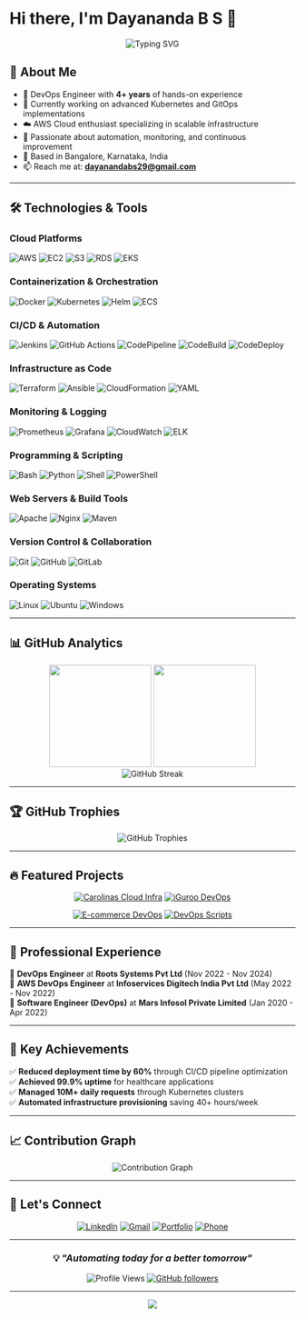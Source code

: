 # Hi there, I'm Dayananda B S 👋

<div align="center">
  <img src="https://readme-typing-svg.demolab.com?font=Fira+Code&weight=500&size=22&pause=1000&color=6C63FF&center=true&vCenter=true&width=435&lines=DevOps+Engineer;AWS+Cloud+Specialist;Kubernetes+Expert;CI%2FCD+Automation;Infrastructure+as+Code" alt="Typing SVG" />
</div>

## 🚀 About Me

- 🔭 DevOps Engineer with **4+ years** of hands-on experience
- 🌱 Currently working on advanced Kubernetes and GitOps implementations
- ☁️ AWS Cloud enthusiast specializing in scalable infrastructure
- 🎯 Passionate about automation, monitoring, and continuous improvement
- 📍 Based in Bangalore, Karnataka, India
- 📫 Reach me at: **dayanandabs29@gmail.com**

---

## 🛠️ Technologies & Tools

### Cloud Platforms
<p align="left">
<img src="https://img.shields.io/badge/AWS-FF9900?style=for-the-badge&logo=amazonaws&logoColor=white" alt="AWS"/>
<img src="https://img.shields.io/badge/Amazon_EC2-FF9900?style=for-the-badge&logo=amazonec2&logoColor=white" alt="EC2"/>
<img src="https://img.shields.io/badge/Amazon_S3-569A31?style=for-the-badge&logo=amazons3&logoColor=white" alt="S3"/>
<img src="https://img.shields.io/badge/Amazon_RDS-527FFF?style=for-the-badge&logo=amazonrds&logoColor=white" alt="RDS"/>
<img src="https://img.shields.io/badge/Amazon_EKS-FF9900?style=for-the-badge&logo=amazoneks&logoColor=white" alt="EKS"/>
</p>

### Containerization & Orchestration
<p align="left">
<img src="https://img.shields.io/badge/Docker-2496ED?style=for-the-badge&logo=docker&logoColor=white" alt="Docker"/>
<img src="https://img.shields.io/badge/Kubernetes-326CE5?style=for-the-badge&logo=kubernetes&logoColor=white" alt="Kubernetes"/>
<img src="https://img.shields.io/badge/Helm-0F1689?style=for-the-badge&logo=helm&logoColor=white" alt="Helm"/>
<img src="https://img.shields.io/badge/Amazon_ECS-FF9900?style=for-the-badge&logo=amazonecs&logoColor=white" alt="ECS"/>
</p>

### CI/CD & Automation
<p align="left">
<img src="https://img.shields.io/badge/Jenkins-D24939?style=for-the-badge&logo=jenkins&logoColor=white" alt="Jenkins"/>
<img src="https://img.shields.io/badge/GitHub_Actions-2088FF?style=for-the-badge&logo=github-actions&logoColor=white" alt="GitHub Actions"/>
<img src="https://img.shields.io/badge/AWS_CodePipeline-FF9900?style=for-the-badge&logo=amazonaws&logoColor=white" alt="CodePipeline"/>
<img src="https://img.shields.io/badge/AWS_CodeBuild-FF9900?style=for-the-badge&logo=amazonaws&logoColor=white" alt="CodeBuild"/>
<img src="https://img.shields.io/badge/AWS_CodeDeploy-FF9900?style=for-the-badge&logo=amazonaws&logoColor=white" alt="CodeDeploy"/>
</p>

### Infrastructure as Code
<p align="left">
<img src="https://img.shields.io/badge/Terraform-7B42BC?style=for-the-badge&logo=terraform&logoColor=white" alt="Terraform"/>
<img src="https://img.shields.io/badge/Ansible-EE0000?style=for-the-badge&logo=ansible&logoColor=white" alt="Ansible"/>
<img src="https://img.shields.io/badge/AWS_CloudFormation-FF9900?style=for-the-badge&logo=amazonaws&logoColor=white" alt="CloudFormation"/>
<img src="https://img.shields.io/badge/YAML-CB171E?style=for-the-badge&logo=yaml&logoColor=white" alt="YAML"/>
</p>

### Monitoring & Logging
<p align="left">
<img src="https://img.shields.io/badge/Prometheus-E6522C?style=for-the-badge&logo=prometheus&logoColor=white" alt="Prometheus"/>
<img src="https://img.shields.io/badge/Grafana-F46800?style=for-the-badge&logo=grafana&logoColor=white" alt="Grafana"/>
<img src="https://img.shields.io/badge/Amazon_CloudWatch-FF9900?style=for-the-badge&logo=amazoncloudwatch&logoColor=white" alt="CloudWatch"/>
<img src="https://img.shields.io/badge/Elastic_Stack-005571?style=for-the-badge&logo=elasticsearch&logoColor=white" alt="ELK"/>
</p>

### Programming & Scripting
<p align="left">
<img src="https://img.shields.io/badge/Bash-4EAA25?style=for-the-badge&logo=gnu-bash&logoColor=white" alt="Bash"/>
<img src="https://img.shields.io/badge/Python-3776AB?style=for-the-badge&logo=python&logoColor=white" alt="Python"/>
<img src="https://img.shields.io/badge/Shell_Script-121011?style=for-the-badge&logo=gnu-bash&logoColor=white" alt="Shell"/>
<img src="https://img.shields.io/badge/PowerShell-5391FE?style=for-the-badge&logo=powershell&logoColor=white" alt="PowerShell"/>
</p>

### Web Servers & Build Tools
<p align="left">
<img src="https://img.shields.io/badge/Apache-D22128?style=for-the-badge&logo=apache&logoColor=white" alt="Apache"/>
<img src="https://img.shields.io/badge/Nginx-009639?style=for-the-badge&logo=nginx&logoColor=white" alt="Nginx"/>
<img src="https://img.shields.io/badge/Apache_Maven-C71A36?style=for-the-badge&logo=apache-maven&logoColor=white" alt="Maven"/>
</p>

### Version Control & Collaboration
<p align="left">
<img src="https://img.shields.io/badge/Git-F05032?style=for-the-badge&logo=git&logoColor=white" alt="Git"/>
<img src="https://img.shields.io/badge/GitHub-100000?style=for-the-badge&logo=github&logoColor=white" alt="GitHub"/>
<img src="https://img.shields.io/badge/GitLab-330F63?style=for-the-badge&logo=gitlab&logoColor=white" alt="GitLab"/>
</p>

### Operating Systems
<p align="left">
<img src="https://img.shields.io/badge/Linux-FCC624?style=for-the-badge&logo=linux&logoColor=black" alt="Linux"/>
<img src="https://img.shields.io/badge/Ubuntu-E95420?style=for-the-badge&logo=ubuntu&logoColor=white" alt="Ubuntu"/>
<img src="https://img.shields.io/badge/Windows-0078D6?style=for-the-badge&logo=windows&logoColor=white" alt="Windows"/>
</p>

---

## 📊 GitHub Analytics

<div align="center">
  <img height="180em" src="https://github-readme-stats.vercel.app/api?username=Dayaawsdevops&show_icons=true&theme=tokyonight&include_all_commits=true&count_private=true"/>
  <img height="180em" src="https://github-readme-stats.vercel.app/api/top-langs/?username=Dayaawsdevops&layout=compact&langs_count=8&theme=tokyonight"/>
</div>

<div align="center">
  <img src="https://github-readme-streak-stats.herokuapp.com/?user=Dayaawsdevops&theme=tokyonight" alt="GitHub Streak"/>
</div>

---

## 🏆 GitHub Trophies
<div align="center">
  <img src="https://github-profile-trophy.vercel.app/?username=Dayaawsdevops&theme=tokyonight&row=1&column=6&margin-h=8&margin-w=8&no-bg=false&no-frame=false&title=MultiLanguage,Commits,PullRequest,Reviews,Issues,Repositories" alt="GitHub Trophies"/>
</div>

---

## 🔥 Featured Projects

<div align="center">
  
[![Carolinas Cloud Infra](https://github-readme-stats.vercel.app/api/pin/?username=Dayaawsdevops&repo=carolinas-cloud-infra&theme=tokyonight&show_description=true)](https://github.com/Dayaawsdevops/carolinas-cloud-infra)
[![iGuroo DevOps](https://github-readme-stats.vercel.app/api/pin/?username=Dayaawsdevops&repo=iguroo-devops&theme=tokyonight&show_description=true)](https://github.com/Dayaawsdevops/iguroo-devops)

[![E-commerce DevOps](https://github-readme-stats.vercel.app/api/pin/?username=Dayaawsdevops&repo=ecommerce-devops&theme=tokyonight&show_description=true)](https://github.com/Dayaawsdevops/ecommerce-devops)
[![DevOps Scripts](https://github-readme-stats.vercel.app/api/pin/?username=Dayaawsdevops&repo=devops-automation-scripts&theme=tokyonight&show_description=true)](https://github.com/Dayaawsdevops/devops-automation-scripts)

</div>

---

## 💼 Professional Experience

🔹 **DevOps Engineer** at **Roots Systems Pvt Ltd** (Nov 2022 - Nov 2024)  
🔹 **AWS DevOps Engineer** at **Infoservices Digitech India Pvt Ltd** (May 2022 - Nov 2022)  
🔹 **Software Engineer (DevOps)** at **Mars Infosol Private Limited** (Jan 2020 - Apr 2022)

---

## 🎯 Key Achievements

✅ **Reduced deployment time by 60%** through CI/CD pipeline optimization  
✅ **Achieved 99.9% uptime** for healthcare applications  
✅ **Managed 10M+ daily requests** through Kubernetes clusters  
✅ **Automated infrastructure provisioning** saving 40+ hours/week  

---

## 📈 Contribution Graph
<div align="center">
  <img src="https://github-readme-activity-graph.vercel.app/graph?username=Dayaawsdevops&bg_color=1a1b27&color=628fdb&line=d1a01f&point=c58545&area=true&hide_border=true" alt="Contribution Graph"/>
</div>

---

## 🤝 Let's Connect

<div align="center">
  
[![LinkedIn](https://img.shields.io/badge/LinkedIn-0077B5?style=for-the-badge&logo=linkedin&logoColor=white)](https://linkedin.com/in/dayananda-b-s-850460226)
[![Gmail](https://img.shields.io/badge/Gmail-D14836?style=for-the-badge&logo=gmail&logoColor=white)](mailto:dayanandabs29@gmail.com)
[![Portfolio](https://img.shields.io/badge/Portfolio-FF5722?style=for-the-badge&logo=todoist&logoColor=white)](https://Dayaawsdevops.github.io)
[![Phone](https://img.shields.io/badge/Phone-25D366?style=for-the-badge&logo=whatsapp&logoColor=white)](tel:+919731596232)

</div>

---

<div align="center">
  
### 💡 *"Automating today for a better tomorrow"*

![Profile Views](https://komarev.com/ghpvc/?username=Dayaawsdevops&color=6C63FF&style=flat-square&label=Profile+Views)
[![GitHub followers](https://img.shields.io/github/followers/Dayaawsdevops?style=flat-square&color=6C63FF)](https://github.com/Dayaawsdevops)

</div>

---

<div align="center">
  <img src="https://capsule-render.vercel.app/api?type=waving&color=gradient&height=60&section=footer"/>
</div>
